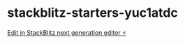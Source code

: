 # stackblitz-starters-yuc1atdc

[Edit in StackBlitz next generation editor ⚡️](https://stackblitz.com/~/github.com/Joa-glitch/stackblitz-starters-yuc1atdc)